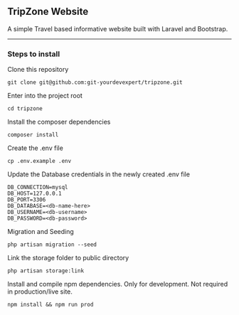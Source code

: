 ## TripZone Website

A simple Travel based informative website built with Laravel and Bootstrap.

----

### Steps to install

Clone this repository
```
git clone git@github.com:git-yourdevexpert/tripzone.git
```

Enter into the project root
```
cd tripzone
```


Install the composer dependencies
```
composer install
```

Create the .env file
```
cp .env.example .env
```

Update the Database credentials in the newly created .env file
```
DB_CONNECTION=mysql
DB_HOST=127.0.0.1
DB_PORT=3306
DB_DATABASE=<db-name-here>
DB_USERNAME=<db-username>
DB_PASSWORD=<db-password>
```

Migration and Seeding
```
php artisan migration --seed
```

Link the storage folder to public directory
```
php artisan storage:link
```

Install and compile npm dependencies. Only for development. Not required in production/live site.
```
npm install && npm run prod
```
